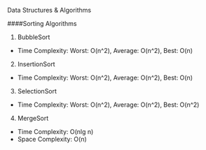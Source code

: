 Data Structures & Algorithms

####Sorting Algorithms

1. BubbleSort
  * Time Complexity: 
    Worst: O(n^2), Average: O(n^2), Best: O(n)
2. InsertionSort
  * Time Complexity:
    Worst: O(n^2), Average: O(n^2), Best: O(n)
3. SelectionSort
  * Time Complexity:
    Worst: O(n^2), Average: O(n^2), Best: O(n^2)
4. MergeSort
  * Time Complexity: O(nlg n)
  * Space Complexity: O(n)
